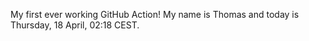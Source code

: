 My first ever working GitHub Action!
My name is Thomas and today is Thursday, 18 April, 02:18 CEST. 

